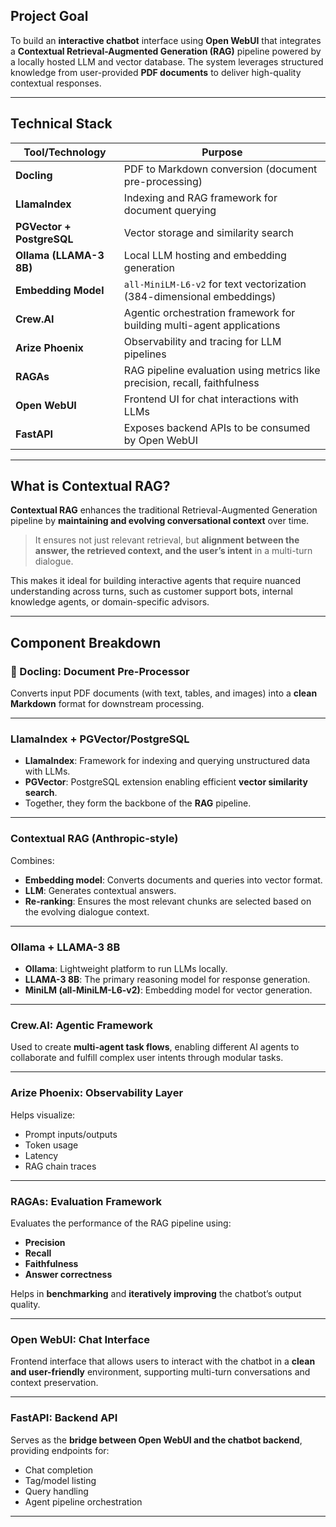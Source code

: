 
##  Project Goal

To build an **interactive chatbot** interface using **Open WebUI** that integrates a **Contextual Retrieval-Augmented Generation (RAG)** pipeline powered by a locally hosted LLM and vector database. The system leverages structured knowledge from user-provided **PDF documents** to deliver high-quality contextual responses.

---

##  Technical Stack

| Tool/Technology       | Purpose                                                                 |
|-----------------------|-------------------------------------------------------------------------|
| **Docling**           | PDF to Markdown conversion (document pre-processing)                    |
| **LlamaIndex**        | Indexing and RAG framework for document querying                        |
| **PGVector + PostgreSQL** | Vector storage and similarity search                                  |
| **Ollama (LLAMA-3 8B)** | Local LLM hosting and embedding generation                              |
| **Embedding Model**   | `all-MiniLM-L6-v2` for text vectorization (384-dimensional embeddings)  |
| **Crew.AI**           | Agentic orchestration framework for building multi-agent applications   |
| **Arize Phoenix**     | Observability and tracing for LLM pipelines                             |
| **RAGAs**             | RAG pipeline evaluation using metrics like precision, recall, faithfulness |
| **Open WebUI**        | Frontend UI for chat interactions with LLMs                             |
| **FastAPI**           | Exposes backend APIs to be consumed by Open WebUI                       |

---

##  What is Contextual RAG?

**Contextual RAG** enhances the traditional Retrieval-Augmented Generation pipeline by **maintaining and evolving conversational context** over time.

> It ensures not just relevant retrieval, but **alignment between the answer, the retrieved context, and the user’s intent** in a multi-turn dialogue.

This makes it ideal for building interactive agents that require nuanced understanding across turns, such as customer support bots, internal knowledge agents, or domain-specific advisors.

---

##  Component Breakdown

### 📄 Docling: Document Pre-Processor
Converts input PDF documents (with text, tables, and images) into a **clean Markdown** format for downstream processing.

---

###  LlamaIndex + PGVector/PostgreSQL

- **LlamaIndex**: Framework for indexing and querying unstructured data with LLMs.
- **PGVector**: PostgreSQL extension enabling efficient **vector similarity search**.
- Together, they form the backbone of the **RAG** pipeline.

---

###  Contextual RAG (Anthropic-style)

Combines:
- **Embedding model**: Converts documents and queries into vector format.
- **LLM**: Generates contextual answers.
- **Re-ranking**: Ensures the most relevant chunks are selected based on the evolving dialogue context.

---

###  Ollama + LLAMA-3 8B

- **Ollama**: Lightweight platform to run LLMs locally.
- **LLAMA-3 8B**: The primary reasoning model for response generation.
- **MiniLM (all-MiniLM-L6-v2)**: Embedding model for vector generation.

---

###  Crew.AI: Agentic Framework

Used to create **multi-agent task flows**, enabling different AI agents to collaborate and fulfill complex user intents through modular tasks.

---

###  Arize Phoenix: Observability Layer

Helps visualize:
- Prompt inputs/outputs
- Token usage
- Latency
- RAG chain traces

---

###  RAGAs: Evaluation Framework

Evaluates the performance of the RAG pipeline using:
- **Precision**
- **Recall**
- **Faithfulness**
- **Answer correctness**

Helps in **benchmarking** and **iteratively improving** the chatbot’s output quality.

---

###  Open WebUI: Chat Interface

Frontend interface that allows users to interact with the chatbot in a **clean and user-friendly** environment, supporting multi-turn conversations and context preservation.

---

###  FastAPI: Backend API

Serves as the **bridge between Open WebUI and the chatbot backend**, providing endpoints for:
- Chat completion
- Tag/model listing
- Query handling
- Agent pipeline orchestration

---
